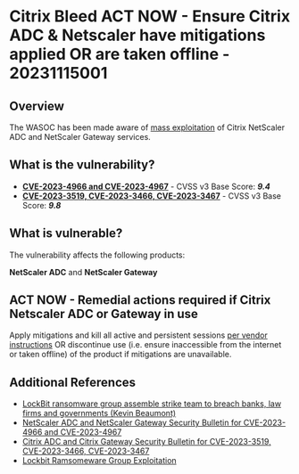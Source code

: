 # Citrix Bleed ACT NOW - Ensure Citrix ADC & Netscaler have mitigations applied OR are taken offline - 20231115001

## Overview

The WASOC has been made aware of [mass exploitation](https://doublepulsar.com/lockbit-ransomware-group-assemble-strike-team-to-breach-banks-law-firms-and-governments-4220580bfcee) of Citrix NetScaler ADC and NetScaler Gateway services.

## What is the vulnerability?

- [**CVE-2023-4966 and CVE-2023-4967**](https://nvd.nist.gov/vuln/detail/CVE-2023-4966) - CVSS v3 Base Score: ***9.4***
- [**CVE-2023-3519, CVE-2023-3466, CVE-2023-3467**](https://nvd.nist.gov/vuln/detail/CVE-2023-3519) - CVSS v3 Base Score: ***9.8***

## What is vulnerable?

The vulnerability affects the following products:

**NetScaler ADC** and **NetScaler Gateway**

## ACT NOW - Remedial actions required if Citrix Netscaler ADC or Gateway in use

Apply mitigations and kill all active and persistent sessions [per vendor instructions](https://www.netscaler.com/blog/news/cve-2023-4966-critical-security-update-now-available-for-netscaler-adc-and-netscaler-gateway/) OR discontinue use (i.e. ensure inaccessible from the internet or taken offline) of the product if mitigations are unavailable.

## Additional References

- [LockBit ransomware group assemble strike team to breach banks, law firms and governments (Kevin Beaumont)](https://doublepulsar.com/lockbit-ransomware-group-assemble-strike-team-to-breach-banks-law-firms-and-governments-4220580bfcee)
- [NetScaler ADC and NetScaler Gateway Security Bulletin for CVE-2023-4966 and CVE-2023-4967](https://support.citrix.com/article/CTX579459/netscaler-adc-and-netscaler-gateway-security-bulletin-for-cve20234966-and-cve20234967)
- [Citrix ADC and Citrix Gateway Security Bulletin for CVE-2023-3519, CVE-2023-3466, CVE-2023-3467](https://support.citrix.com/article/CTX561482/citrix-adc-and-citrix-gateway-security-bulletin-for-cve20233519-cve20233466-cve20233467)
- [Lockbit Ramsomeware Group Exploitation](https://doublepulsar.com/lockbit-ransomware-group-assemble-strike-team-to-breach-banks-law-firms-and-governments-4220580bfcee)
